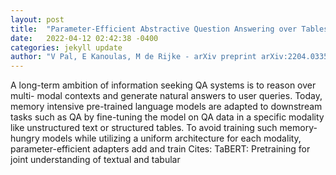 ```yaml
---
layout: post
title:  "Parameter-Efficient Abstractive Question Answering over Tables or Text"
date:   2022-04-12 02:42:38 -0400
categories: jekyll update
author: "V Pal, E Kanoulas, M de Rijke - arXiv preprint arXiv:2204.03357, 2022"
---
```

A long-term ambition of information seeking QA systems is to reason over multi- modal contexts and generate natural answers to user queries. Today, memory intensive pre-trained language models are adapted to downstream tasks such as QA by fine-tuning the model on QA data in a specific modality like unstructured text or structured tables. To avoid training such memory-hungry models while utilizing a uniform architecture for each modality, parameter-efficient adapters add and train Cites: TaBERT: Pretraining for joint understanding of textual and tabular